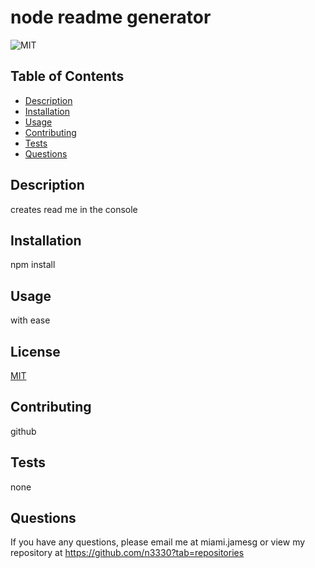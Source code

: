 # node readme generator
 ![MIT](https://img.shields.io/badge/License-MIT-blue)
  ## Table of Contents
  * [Description](#description)
  * [Installation](#installation)
  * [Usage](#usage)
  * [Contributing](#constributing)
  * [Tests](#tests)
  * [Questions](#questions)

  ## Description
  creates read me in the console

  ## Installation
  npm install

  ## Usage
  with ease

  ## License
  [MIT](https://opensource.org/licenses/MIT)

  ## Contributing
  github

  ## Tests
  none

## Questions
If you have any questions, please email me at miami.jamesg or view my repository at https://github.com/n3330?tab=repositories


